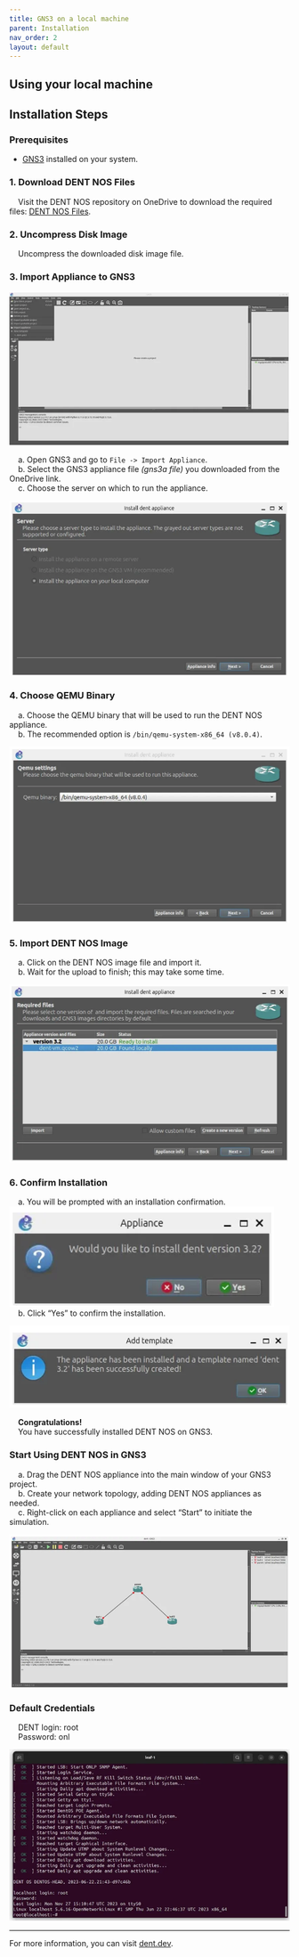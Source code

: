 ```yaml
---
title: GNS3 on a local machine
parent: Installation
nav_order: 2
layout: default
---
```


## Using your local machine

## Installation Steps

### Prerequisites

- [GNS3](https://docs.gns3.com/docs/) installed on your system. <br>

### 1. Download DENT NOS Files

&nbsp;&nbsp;&nbsp; Visit the DENT NOS repository on OneDrive to download the required files: [DENT NOS Files](https://onedrive.live.com/?authkey=%21AJV2rWTocq%5FG6KI&id=B4D5FD54A1A7D444%2144829&cid=B4D5FD54A1A7D444).

### 2. Uncompress Disk Image

&nbsp;&nbsp;&nbsp; Uncompress the downloaded disk image file.

### 3. Import Appliance to GNS3

![ImageTwoOfLocalUsage](../Images/ImagesForGNS3/ImageTwoOfLocalUsage.png)

&nbsp;&nbsp;&nbsp; a. Open GNS3 and go to `File -> Import Appliance`. <br>
&nbsp;&nbsp;&nbsp; b. Select the GNS3 appliance file _(gns3a file)_ you downloaded from the OneDrive link. <br>
&nbsp;&nbsp;&nbsp; c. Choose the server on which to run the appliance.

![ImageThreeOfLocalUsage](../Images/ImagesForGNS3/ImageThreeOfLocalUsage.png)

### 4. Choose QEMU Binary

&nbsp;&nbsp;&nbsp; a. Choose the QEMU binary that will be used to run the DENT NOS appliance. <br>
&nbsp;&nbsp;&nbsp; b. The recommended option is `/bin/qemu-system-x86_64 (v8.0.4)`.

![ImageFourOfLocalUsage](../Images/ImagesForGNS3/ImageFourOfLocalUsage.png)

### 5. Import DENT NOS Image

&nbsp;&nbsp;&nbsp; a. Click on the DENT NOS image file and import it. <br>
&nbsp;&nbsp;&nbsp; b. Wait for the upload to finish; this may take some time.

![ImageFiveOfLocaLUsage](../Images/ImagesForGNS3/ImageFiveOfLocalUsage.png)

### 6. Confirm Installation

&nbsp;&nbsp;&nbsp; a. You will be prompted with an installation confirmation. <br>
![ImageSixOfLocaLUsage](../Images/ImagesForGNS3/ImageSixOfLocalUsage.png) <br>
&nbsp;&nbsp;&nbsp; b. Click “Yes” to confirm the installation. <br>

![ImageTenOfLocaLUsage](../Images/ImagesForGNS3/ImageTenOfLocalUsage.png)

&nbsp;&nbsp;&nbsp; **Congratulations!** <br>
&nbsp;&nbsp;&nbsp; You have successfully installed DENT NOS on GNS3.

### Start Using DENT NOS in GNS3

&nbsp;&nbsp;&nbsp; a. Drag the DENT NOS appliance into the main window of your GNS3 project. <br>
&nbsp;&nbsp;&nbsp; b. Create your network topology, adding DENT NOS appliances as needed. <br>
&nbsp;&nbsp;&nbsp; c. Right-click on each appliance and select “Start” to initiate the simulation.

![ImageSevenOfLocaLUsage](../Images/ImagesForGNS3/ImageSevenOfLocalUsage.png)

### Default Credentials

&nbsp;&nbsp;&nbsp; DENT login: root <br>
&nbsp;&nbsp;&nbsp; Password: onl <br>

![ImageEightOfLocaLUsage](../Images/ImagesForGNS3/ImageEightOfLocalUsage.png)

<div style="border-top: 1px solid black;"></div>

For more information, you can visit [dent.dev](https://dent.dev).
